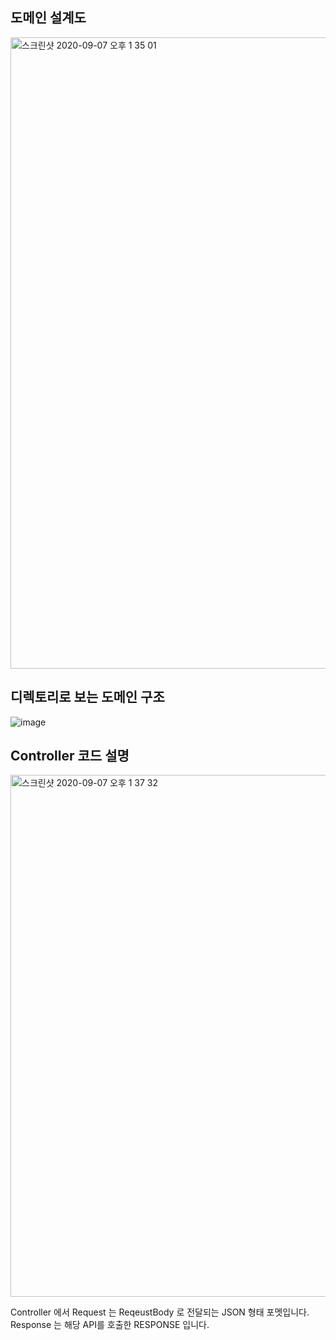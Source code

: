 ## 도메인 설계도
<img width="1010" alt="스크린샷 2020-09-07 오후 1 35 01" src="https://user-images.githubusercontent.com/48645552/92348753-f629eb80-f10e-11ea-9f9b-80740a143c44.png">


## 디렉토리로 보는 도메인 구조
![image](https://user-images.githubusercontent.com/48645552/92348609-8ae01980-f10e-11ea-94ff-c39f1c3f81e2.png)


## Controller 코드 설명

<img width="835" alt="스크린샷 2020-09-07 오후 1 37 32" src="https://user-images.githubusercontent.com/48645552/92348850-4b65fd00-f10f-11ea-8b45-ed7776f9f0b1.png">

Controller 에서 
Request 는 ReqeustBody 로 전달되는 JSON 형태 포멧입니다.
Response 는 해당 API를 호출한 RESPONSE 입니다.

